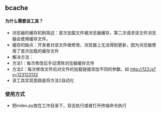 ## bcache

#### 为什么需要该工具？

+ 浏览器的缓存机制简述：首次加载文件被浏览器缓存，第二次请求该文件浏览器会使用缓存文件。
+ 缓存的缺点：开发者对该文件做修改，浏览器上无法得到更新，因为浏览器使用了首次加载的缓存文件
+ 解决方法：
+   方法1：每次修改后手动清除浏览器缓存文件
+   方法2：每次修改文件后对文件的加载链接添加不同的参数。如 http://123.js?v=123123132
+ 该工具实现思路是将方法2自动化

### 使用方式

+ 把index.py放在工作目录下，双击执行或者打开终端命令执行